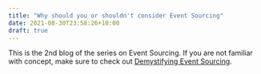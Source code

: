 ```yaml
---
title: "Why should you or shouldn't consider Event Sourcing"
date: 2021-08-30T23:58:26+10:00
draft: true
---
```


This is the 2nd blog of the series on Event Sourcing. If you are not familiar with concept, make sure to check out [Demystifying Event Sourcing](https://add.link).


